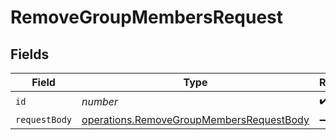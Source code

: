 # RemoveGroupMembersRequest


## Fields

| Field                                                                                                       | Type                                                                                                        | Required                                                                                                    | Description                                                                                                 |
| ----------------------------------------------------------------------------------------------------------- | ----------------------------------------------------------------------------------------------------------- | ----------------------------------------------------------------------------------------------------------- | ----------------------------------------------------------------------------------------------------------- |
| `id`                                                                                                        | *number*                                                                                                    | :heavy_check_mark:                                                                                          | N/A                                                                                                         |
| `requestBody`                                                                                               | [operations.RemoveGroupMembersRequestBody](../../../sdk/models/operations/removegroupmembersrequestbody.md) | :heavy_minus_sign:                                                                                          | N/A                                                                                                         |
